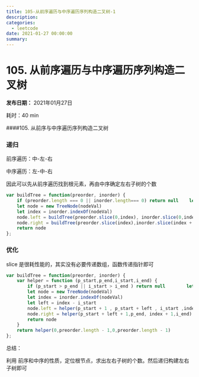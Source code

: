 ```yaml
---
title: 105-从前序遍历与中序遍历序列构造二叉树-1
description: 
categories:
  - leetcode
date: 2021-01-27 00:00:00
summary: 
---
```


# 105. 从前序遍历与中序遍历序列构造二叉树

**发布日期：** 2021年01月27日

耗时：40 min

####105. 从前序与中序遍历序列构造二叉树

### 递归

前序遍历：中-左-右

中序遍历：左-中-右

因此可以先从前序遍历找到根元素，再由中序确定左右子树的个数

```javascript
var buildTree = function(preorder, inorder) {
    if (preorder.length === 0 || inorder.length=== 0) return null    let nodeVal = preorder.shift()
    let node = new TreeNode(nodeVal)
    let index = inorder.indexOf(nodeVal)
    node.left = buildTree(preorder.slice(0,index), inorder.slice(0,index))
    node.right = buildTree(preorder.slice(index),inorder.slice(index + 1))
    return node
};
```

### 优化

slice 是很耗性能的，其实没有必要传递数组，函数传递指针即可

```javascript
var buildTree = function(preorder, inorder) {
    var helper = function (p_start,p_end,i_start,i_end) {
        if (p_start > p_end || i_start > i_end ) return null        let nodeVal = preorder[p_start]
        let node = new TreeNode(nodeVal)
        let index = inorder.indexOf(nodeVal)
        let left = index - i_start
        node.left = helper(p_start + 1 , p_start + left , i_start ,index - 1)
        node.right = helper(p_start + left + 1,p_end, index + 1,i_end)
        return node
    }
    return helper(0,preorder.length - 1,0,preorder.length - 1)
};
```

总结：

利用 前序和中序的性质，定位根节点，求出左右子树的个数。然后递归构建左右子树即可

